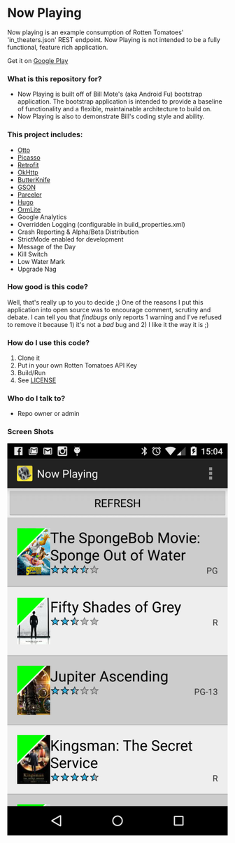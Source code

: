 # Now Playing #

Now playing is an example consumption of Rotten Tomatoes' 'in_theaters.json' REST endpoint.  Now Playing is not intended to be a fully functional, feature rich application.

Get it on [Google Play](https://play.google.com/store/apps/details?id=com.androidfu.nowplaying)

### What is this repository for? ###

* Now Playing is built off of Bill Mote's (aka Android Fu) bootstrap application.  The bootstrap application is intended to provide a baseline of functionality and a flexible, maintainable architecture to build on.
* Now Playing is also to demonstrate Bill's coding style and ability.

### This project includes: ###

* [Otto](http://square.github.io/otto/)
* [Picasso](http://square.github.io/picasso/)
* [Retrofit](http://square.github.io/retrofit/)
* [OkHttp](https://github.com/square/okhttp/wiki/Recipes)
* [ButterKnife](https://github.com/JakeWharton/butterknife)
* [GSON](https://code.google.com/p/google-gson/)
* [Parceler](https://github.com/johncarl81/parceler)
* [Hugo](https://github.com/JakeWharton/hugo)
* [OrmLite](http://ormlite.com)
* Google Analytics
* Overridden Logging (configurable in build_properties.xml)
* Crash Reporting & Alpha/Beta Distribution
* StrictMode enabled for development
* Message of the Day
* Kill Switch
* Low Water Mark
* Upgrade Nag

### How good is this code? ###

Well, that's really up to you to decide ;)  One of the reasons I put this application into open source was to encourage comment, scrutiny and debate.  I can tell you that _findbugs_ only reports 1 warning and I've refused to remove it because 1) it's not a _bad_ bug and 2) I like it the way it is ;)

### How do I use this code? ###

1. Clone it
2. Put in your own Rotten Tomatoes API Key
3. Build/Run
4. See [LICENSE](/LICENSE.txt)

### Who do I talk to? ###

* Repo owner or admin

### Screen Shots ###

![Alt Movie List](/2015-02-21%2020.04.52.png?raw=true "Movie List")